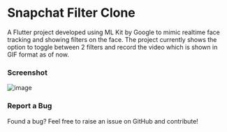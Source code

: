 # Snapchat Filter Clone

A Flutter project developed using ML Kit by Google to mimic realtime face tracking and showing filters on the face. The project currently shows the option to toggle between 2 filters and record the video which is shown in GIF format as of now.

### Screenshot
![image](https://github.com/ankurg132/snapchat-filter-clone/assets/31045221/7ad558a4-e2c7-4561-a2b5-9b44a8fe5dff)

### Report a Bug
Found a bug? Feel free to raise an issue on GitHub and contribute!
